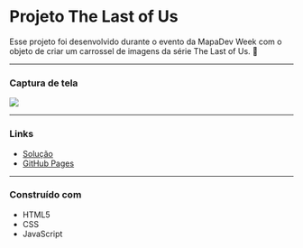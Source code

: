 # Projeto The Last of Us

Esse projeto foi desenvolvido durante o evento da MapaDev Week com o objeto de criar um carrossel de imagens da série The Last of Us. 🚀
________________________________________________

### Captura de tela


![](src/imagens/the-last-of-us-gif.gif)
__________________________________________________

### Links

- [Solução](https://github.com/flaviafigueredo/projeto-the-last-of-us)
- [GitHub Pages](https://flaviafigueredo.github.io/projeto-the-last-of-us/)
__________________________________________________

### Construído com

- HTML5
- CSS
- JavaScript